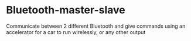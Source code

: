 # Bluetooth-master-slave
Communicate between 2 different Bluetooth and give commands using an accelerator for a car to run wirelessly, or any other output
